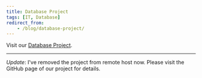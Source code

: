 ```yaml
---
title: Database Project
tags: [IT, Database]
redirect_from:
    - /blog/database-project/
---
```


Visit our [Database Project](https://github.com/PKU-2017-Database/Social-Network).

***

*Update*: I've removed the project from remote host now. Please visit the GitHub page of our project for details.
